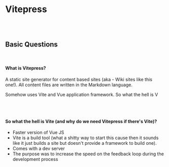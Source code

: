 # Vitepress

<br><br>

## Basic Questions

<br>

#### What is Vitepress?

A static site generator for content based sites (aka - Wiki sites like this one!). All content files are written in the Markdown language.

Somehow uses Vite and Vue application framework. So what the hell is V

<br><br>

#### So what the hell is Vite (and why do we need Vitepress if there's Vite)? 

- Faster version of Vue JS
- Vite is a build tool (what a shitty way to start this cause then it sounds like it just builds a site but doesn't provide a framework to build one). 
- Comes with a dev server
- The purpose was to increase the speed on the feedback loop during the development process 



